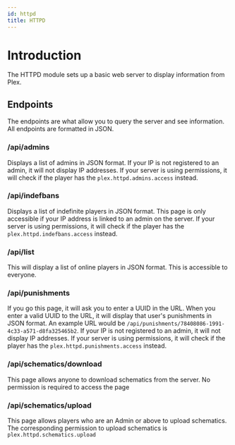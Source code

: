 ```yaml
---
id: httpd
title: HTTPD
---
```


# Introduction
The HTTPD module sets up a basic web server to display information from Plex.

## Endpoints
The endpoints are what allow you to query the server and see information. All endpoints are formatted in JSON.

### /api/admins
Displays a list of admins in JSON format. If your IP is not registered to an admin, it will not display IP addresses. If your server is using permissions, it will check if the player has the `plex.httpd.admins.access` instead.

### /api/indefbans
Displays a list of indefinite players in JSON format. This page is only accessible if your IP address is linked to an admin on the server. If your server is using permissions, it will check if the player has the `plex.httpd.indefbans.access` instead.

### /api/list
This will display a list of online players in JSON format. This is accessible to everyone.

### /api/punishments
If you go this page, it will ask you to enter a UUID in the URL. When you enter a valid UUID to the URL, it will display that user's punishments in JSON format. An example URL would be `/api/punishments/78408086-1991-4c33-a571-d8fa325465b2`. If your IP is not registered to an admin, it will not display IP addresses. If your server is using permissions, it will check if the player has the `plex.httpd.punishments.access` instead.

### /api/schematics/download
This page allows anyone to download schematics from the server. No permission is required to access the page

### /api/schematics/upload
This page allows players who are an Admin or above to upload schematics. The corresponding permission to upload schematics is `plex.httpd.schematics.upload`